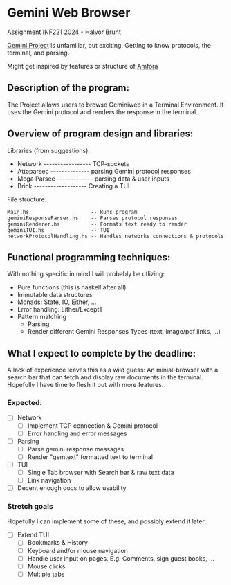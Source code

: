# Gemini Web Browser 
Assignment INF221 2024 - Halvor Brunt

[Gemini Project](https://geminiprotocol.net/) is unfamiliar, but exciting. Getting to know protocols, the terminal, and parsing.

Might get inspired by features or structure of [Amfora](https://github.com/makew0rld/amfora?tab=readme-ov-file)


## Description of the program:

The Project allows users to browse Geminiweb in a Terminal Environment. It uses the Gemini protocol and renders the response in the terminal.

## Overview of program design and libraries:

Libraries (from suggestions):
- Network ----------------- TCP-sockets
- Attoparsec -------------- parsing Gemini protocol responses
- Mega Parsec ------------- parsing data & user inputs
- Brick ------------------- Creating a TUI


File structure:
```
Main.hs                    -- Runs program
geminiResponseParser.hs    -- Parses protocol responses 
geminiRenderer.hs          -- Formats text ready to render
geminiTUI.hs               -- TUI
networkProtocolHandling.hs -- Handles networks connections & protocols
```

## Functional programming techniques:

With nothing specific in mind I will probably be utlizing:
- Pure functions (this is haskell after all)
- Immutable data structures
- Monads: State, IO, Either, ...
- Error handling: Either/ExceptT
- Pattern matching
    - Parsing
    - Render different Gemini Responses Types (text, image/pdf links, ...)

## What I expect to complete by the deadline:

A lack of experience leaves this as a wild guess:
An minial-browser with a search bar that can fetch and display raw documents in the terminal. Hopefully I have time to flesh it out with more features.

### Expected:
- [ ] Network
    - [ ] Implement TCP connection & Gemini protocol
    - [ ] Error handling and error messages
- [ ] Parsing
    - [ ] Parse gemini response messages
    - [ ] Render "gemtext" formatted text to terminal
- [ ] TUI
    - [ ] Single Tab browser with Search bar & raw text data
    - [ ] Link navigation
- [ ] Decent enough docs to allow usability

### Stretch goals
Hopefully I can implement some of these, and possibly extend it later:
- [ ] Extend TUI
    - [ ] Bookmarks & History
    - [ ] Keyboard and/or mouse navigation
    - [ ] Handle user input on pages. E.g. Comments, sign guest books, ...
    - [ ] Mouse clicks
    - [ ] Multiple tabs
